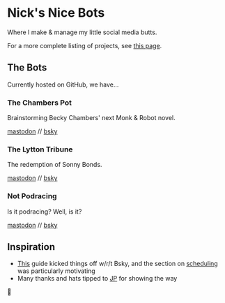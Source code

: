 # Nick's Nice Bots

Where I make & manage my little social media butts.

For a more complete listing of projects, see [this page](https://nicknicknicknick.net/bots.html).

## The Bots

Currently hosted on GitHub, we have...

### The Chambers Pot

Brainstorming Becky Chambers' next Monk & Robot novel.

[mastodon](https://mastodon.social/@the_chambers_pot) // [bsky](https://bsky.app/profile/chambers.nicknicknicknick.net)

### The Lytton Tribune

The redemption of Sonny Bonds.

[mastodon](https://mastodon.social/@TheLyttonTribune) // [bsky](https://bsky.app/profile/lytton.nicknicknicknick.net)

### Not Podracing

Is it podracing? Well, is it?

[mastodon](https://mastodon.social/@NotPodracing) // [bsky](https://bsky.app/profile/podracing.nicknicknicknick.net)

## Inspiration

- [This](https://philna.sh/blog/2023/05/01/build-bots-on-bluesky-with-typescript/) guide kicked things off w/r/t Bsky, and the section on [scheduling](https://philna.sh/blog/2023/05/01/build-bots-on-bluesky-with-typescript/#scheduling-the-workflow) was particularly motivating
- Many thanks and hats tipped to [JP](http://vectorpoem.com/bots/) for showing the way

🍑

